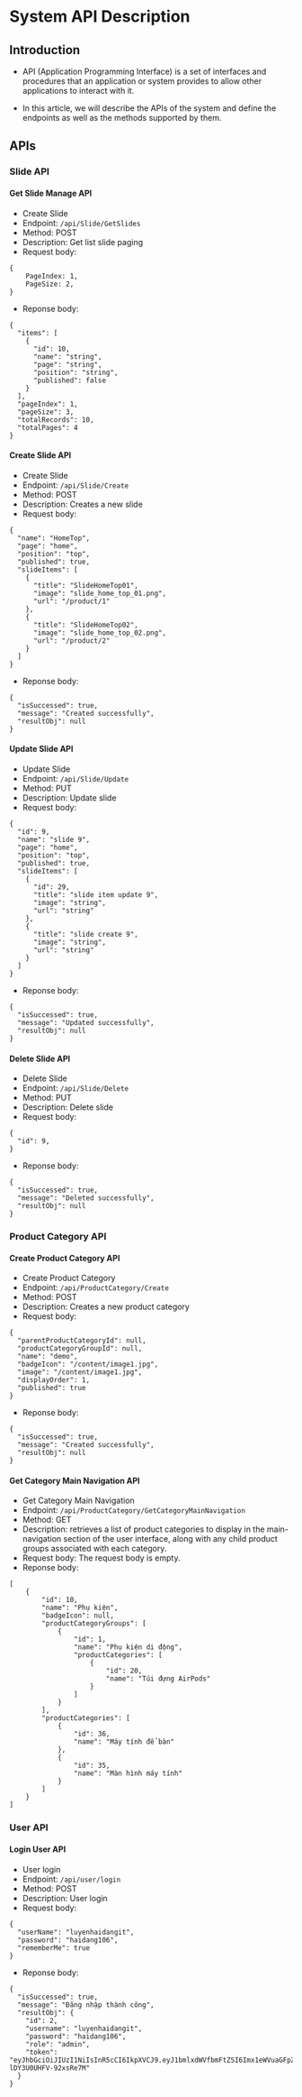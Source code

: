 # System API Description

## Introduction

- API (Application Programming Interface) is a set of interfaces and procedures that an application or system provides to allow other applications to interact with it.

- In this article, we will describe the APIs of the system and define the endpoints as well as the methods supported by them.

## APIs

### Slide API

#### Get Slide Manage API

- Create Slide
- Endpoint: `/api/Slide/GetSlides`
- Method: POST
- Description: Get list slide paging
- Request body: 
```
{
    PageIndex: 1,
    PageSize: 2,
}
```
- Reponse body:
```
{
  "items": [
    {
      "id": 10,
      "name": "string",
      "page": "string",
      "position": "string",
      "published": false
    }
  ],
  "pageIndex": 1,
  "pageSize": 3,
  "totalRecords": 10,
  "totalPages": 4
}
```

#### Create Slide API

- Create Slide
- Endpoint: `/api/Slide/Create`
- Method: POST
- Description: Creates a new slide
- Request body: 
```
{
  "name": "HomeTop",
  "page": "home",
  "position": "top",
  "published": true,
  "slideItems": [
    {
      "title": "SlideHomeTop01",
      "image": "slide_home_top_01.png",
      "url": "/product/1"
    },
    {
      "title": "SlideHomeTop02",
      "image": "slide_home_top_02.png",
      "url": "/product/2"
    }
  ]
}
```
- Reponse body:
```
{
  "isSuccessed": true,
  "message": "Created successfully",
  "resultObj": null
}
```

#### Update Slide API

- Update Slide
- Endpoint: `/api/Slide/Update`
- Method: PUT
- Description: Update slide
- Request body: 
```
{
  "id": 9,
  "name": "slide 9",
  "page": "home",
  "position": "top",
  "published": true,
  "slideItems": [
    {
      "id": 29,
      "title": "slide item update 9",
      "image": "string",
      "url": "string"
    },
    {
      "title": "slide create 9",
      "image": "string",
      "url": "string"
    }
  ]
}
```
- Reponse body:
```
{
  "isSuccessed": true,
  "message": "Updated successfully",
  "resultObj": null
}
```

#### Delete Slide API

- Delete Slide
- Endpoint: `/api/Slide/Delete`
- Method: PUT
- Description: Delete slide
- Request body: 
```
{
  "id": 9,
}
```
- Reponse body:
```
{
  "isSuccessed": true,
  "message": "Deleted successfully",
  "resultObj": null
}
```

### Product Category API

#### Create Product Category API

- Create Product Category
- Endpoint: `/api/ProductCategory/Create`
- Method: POST
- Description: Creates a new product category
- Request body: 
```
{
  "parentProductCategoryId": null,
  "productCategoryGroupId": null,
  "name": "demo",
  "badgeIcon": "/content/image1.jpg",
  "image": "/content/image1.jpg",
  "displayOrder": 1,
  "published": true
}
```
- Reponse body:
```
{
  "isSuccessed": true,
  "message": "Created successfully",
  "resultObj": null
}
```


#### Get Category Main Navigation API
- Get Category Main Navigation
- Endpoint: `/api/ProductCategory/GetCategoryMainNavigation`
- Method: GET
- Description: retrieves a list of product categories to display in the main-navigation section of the user interface, along with any child product groups associated with each category.
- Request body: The request body is empty.
- Reponse body:
```
[
    {
        "id": 10,
        "name": "Phụ kiện",
        "badgeIcon": null,
        "productCategoryGroups": [
            {
                "id": 1,
                "name": "Phụ kiện di động",
                "productCategories": [
                    {
                        "id": 20,
                        "name": "Túi đựng AirPods"
                    }
                ]
            }
        ],
        "productCategories": [
            {
                "id": 36,
                "name": "Máy tính để bàn"
            },
            {
                "id": 35,
                "name": "Màn hình máy tính"
            }
        ]
    }
]
```

### User API

#### Login User API

- User login
- Endpoint: `/api/user/login`
- Method: POST
- Description: User login
- Request body: 
```
{
  "userName": "luyenhaidangit",
  "password": "haidang106",
  "rememberMe": true
}
```
- Reponse body:
```
{
  "isSuccessed": true,
  "message": "Đăng nhập thành công",
  "resultObj": {
    "id": 2,
    "username": "luyenhaidangit",
    "password": "haidang106",
    "role": "admin",
    "token": "eyJhbGciOiJIUzI1NiIsInR5cCI6IkpXVCJ9.eyJ1bmlxdWVfbmFtZSI6Imx1eWVuaGFpZGFuZ2l0Iiwicm9sZSI6ImFkbWluIiwiaHR0cDovL3NjaGVtYXMubWljcm9zb2Z0LmNvbS93cy8yMDA4LzA2L2lkZW50aXR5L2NsYWltcy9kZW55b25seXdpbmRvd3NkZXZpY2Vncm91cCI6ImhhaWRhbmcxMDYiLCJuYmYiOjE2Nzc3MDcwMTksImV4cCI6MTY3ODMxMTgxOSwiaWF0IjoxNjc3NzA3MDE5fQ.3t8BJG0SEEZMOHvuF5K12FB-lDY3U0UHFV-92xsRe7M"
  }
}
```